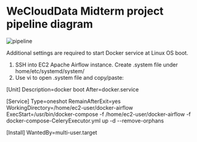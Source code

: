 # WeCloudData Midterm project pipeline diagram

![pipeline](https://user-images.githubusercontent.com/88790752/146460695-4d0e28f5-03af-4148-a195-9572668ea8be.jpg)

Additional settings are required to start Docker service at Linux OS boot. 

1. SSH into EC2 Apache Airflow instance. Create .system file under home/etc/systemd/system/
2. Use vi to open .system file and copy/paste:

[Unit]
Description=docker boot
After=docker.service

[Service]
Type=oneshot
RemainAfterExit=yes
WorkingDirectory=/home/ec2-user/docker-airflow
ExecStart=/usr/bin/docker-compose -f /home/ec2-user/docker-airflow -f docker-compose-CeleryExecutor.yml up -d --remove-orphans

[Install]
WantedBy=multi-user.target
